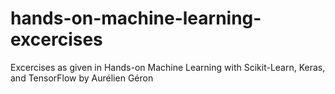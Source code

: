 # hands-on-machine-learning-excercises
Excercises as given in Hands-on Machine Learning with Scikit-Learn, Keras, and TensorFlow by Aurélien Géron
